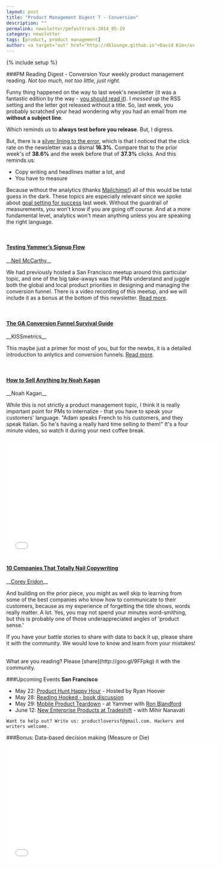 ```yaml
---
layout: post
title: "Product Management Digest 7 - Conversion"
description: ""
permalink: newsletter/pmfasttrack-2014_05-19
category: newsletter
tags: [product, product management]
author: <a target="out" href="http://dklounge.github.io">David Kim</a>
---
```

{% include setup %}

###PM Reading Digest - Conversion
Your weekly product management reading. _Not too much, not too little, just right_.

Funny thing happened on the way to last week\'s newsletter (it was a fantastic edition by the way - [you should read it]({{BASE_PATH}}/newsletter/pmfasttrack-2014_05-12)). I _messed up_ the RSS setting and the letter got released without a title. So, last week, you probably scratched your head wondering why you had an email from me __without a subject line__.

Which reminds us to __always test before you release__. But, I digress.

But, there is a <a target="out" href="http://dklounge.github.io/signal-to-noise-ratio/">silver lining to the error</a>, which is that I noticed that the click rate on the newsletter was a dismal __16.3%__. Compare that to the prior week\'s of __38.6%__ and the week before that of __37.3%__ clicks. And this reminds us:

* Copy writing and headlines matter a lot, and
* You have to measure

Because without the analytics (thanks [Mailchimp!](http://mailchimp.com/)) all of this would be total guess in the dark. These topics are especially relevant since we spoke about [goal setting for success]({{BASE_PATH}}/newsletter/pmfasttrack-2014_05-12) last week. Without the guardrail of measurements, you won\'t know if you are going off course. And at a more fundamental level, analytics won\'t mean anything unless you are speaking the right language.

<br />

<h4><a target="out" href="https://medium.com/yammer-product/13eeb6435a73">Testing Yammer’s Signup Flow</a></h4>
__<a target="out" href="https://medium.com/@hardkornelius">Neil McCarthy</a>__

We had previously hosted a San Francisco meetup around this particular topic, and one of the big take-aways was that PMs understand and juggle both the global and local product priorities in designing and managing the conversion funnel. There is a video recording of this meetup, and we will include it as a bonus at the bottom of this newsletter. <a target="out" href="https://medium.com/yammer-product/13eeb6435a73">Read more</a>.

<br />
<h4><a target="out" href="http://blog.kissmetrics.com/conversion-funnel-survival-guide/">The GA Conversion Funnel Survival Guide</a></h4>
__KISSmetrics__

This maybe just a primer for most of you, but for the newbs, it is a detailed introduction to anlytics and conversion funnels. <a target="out" href="http://blog.kissmetrics.com/conversion-funnel-survival-guide/">Read more</a>.

<br />
<h4><a target="out" href="http://youtu.be/ueFUfUuaT3c">How to Sell Anything by Noah Kagan</a></h4>
__Noah Kagan__

While this is not strictly a product management topic, I think it is really important point for PMs to internalize - that you have to speak your customers\' language. "Adam speaks French to his customers, and they speak Italian. So he\'s having a really hard time selling to them!" It\'s a four minute video, so watch it during your next coffee break.

<iframe width="560" height="315" src="//www.youtube.com/embed/ueFUfUuaT3c?rel=0" frameborder="0" allowfullscreen></iframe>

<br />
<h4><a target="out" href="http://blog.hubspot.com/blog/tabid/6307/bid/33441/10-Companies-That-Totally-Nail-Copywriting.aspx">10 Companies That Totally Nail Copywriting</a></h4>
__<a target="out" href="http://blog.hubspot.com/marketing/author/corey-eridon">Corey Eridon</a>__

And building on the prior piece, you might as well skip to learning from some of the best companies who know how to communicate to their customers, because as my experience of forgetting the title shows, words really matter. A lot. Yes, you may not spend your minutes word-smithing, but this is probably one of those underappreciated angles of 'product sense.'

If you have your battle stories to share with data to back it up, please share it with the community. We would love to know and learn from your mistakes!

<br />
What are you reading? Please [share](http://goo.gl/9FFpkg) it with the community.

###Upcoming Events
__San Francisco__

* May 22: [Product Hunt Happy Hour](http://goo.gl/HDLcNS) - Hosted by Ryan Hoover
* May 28: [Reading Hooked - book discussion](http://goo.gl/aRnB8i)
* May 29: [Mobile Product Teardown](http://www.meetup.com/ProductManagementFastTrack/events/182737312/) - at Yammer with [Ron Blandford](https://www.linkedin.com/pub/ron-blandford/1/320/793)
* June 12: [New Enterprise Products at Tradeshift](http://www.meetup.com/ProductManagementFastTrack/events/182734212/) - with Mihir Nanavati

`Want to help out? Write us: productloverssf@gmail.com. Hackers and writers welcome.`

###Bonus: Data-based decision making (Measure or Die)

<iframe width="560" height="315" src="//www.youtube.com/embed/YSHgsmdf95E?rel=0" frameborder="0" allowfullscreen></iframe>
